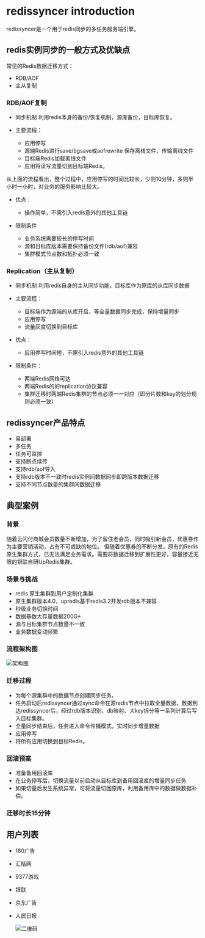 # redissyncer introduction

redissyncer是一个用于redis同步的多任务服务端引擎。

## redis实例同步的一般方式及优缺点

常见的Redis数据迁移方式：

* RDB/AOF
* 主从复制
  
### RDB/AOF复制

* 同步机制
利用redis本身的备份/恢复机制，源库备份，目标库恢复。

* 主要流程：

  * 应用停写
  * 源端Redis进行save/bgsave或aofrewrite 保存离线文件，传输离线文件
  * 目标端Redis加载离线文件
  * 应用将读写流量切到目标端Redis。

从上面的流程看出，整个过程中，应用停写的时间比较长，少则10分钟，多则半小时一小时，对业务的服务影响比较大。

* 优点：
  * 操作简单，不需引入redis意外的其他工具链

* 限制条件
  * 业务系统需要较长的停写时间
  * 源和目标库版本需要保持备份文件(rdb/aof)兼容
  * 集群模式节点数和拓扑必须一致

### Replication（主从复制）

* 同步机制
利用redis自身的主从同步功能，目标库作为原库的从库同步数据

* 主要流程：
  * 目标端作为源端的从库开启，等全量数据同步完成，保持增量同步
  * 应用停写
  * 流量灰度切换到目标库

* 优点：
  * 应用停写时间短，不需引入redis意外的其他工具链

* 限制条件：
  * 两端Redis网络可达
  * 两端Redis的的replication协议兼容
  * 集群迁移时两端Redis集群的节点必须一一对应（即分片数和key的划分规则必须一致）

## redissyncer产品特点

* 易部署
* 多任务
* 任务可监控
* 支持断点续传
* 支持rdb/aof导入
* 支持rdb版本不一致时redis实例间数据同步即跨版本数据迁移
* 支持不同节点数量的集群间数据迁移

## 典型案例

### 背景

随着云闪付商城会员数量不断增加，为了留住老会员，同时吸引新会员，优惠券作为主要营销活动，占有不可或缺的地位。
但随着优惠券的不断分发，原有的Redis原生集群方式，已无法满足业务需求。需要将数据迁移到扩展性更好，容量接近无限的银联自研UpRedis集群。

### 场景与挑战

* redis 原生集群到用户定制化集群
* 原生集群版本4.0，upredis基于redis3.2开发rdb版本不兼容
* 秒级业务切换时间
* 数据基数大存量数据200G+
* 源与目标集群节点数量不一致
* 业务数据变动频繁

### 流程架构图

![架构图](../img/introduction/architectrue.jpg)

### 迁移过程

* 为每个源集群中的数据节点创建同步任务。
* 任务启动后redissyncer通过sync命令在源redis节点中拉取全量数据，数据到达redissyncer后，经过rdb版本识别、db映射、大key拆分等一系列计算后写入目标集群。
* 全量同步结束后，任务进入命令传播模式，实时同步增量数据
* 应用停写
* 将所有应用切换到目标Redis。

### 回滚预案

* 准备备用回滚库
* 在业务停写后，切换流量以前启动从目标库到备用回滚库的增量同步任务
* 如果切量后发生系统异常，可将流量切回原库，利用备用库中的数据做数据补偿。

### 迁移时长15分钟

## 用户列表

* 180广告
* 汇桔网
* 9377游戏
* 银联
* 京东广告
* 人民日报
  

  ![二维码](../img/introduction/shiwenerweima.jpg)